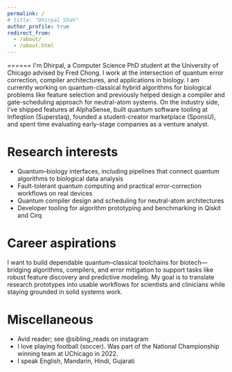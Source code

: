 ```yaml
---
permalink: /
# title: "Dhirpal Shah"
author_profile: true
redirect_from:
  - /about/
  - /about.html
---
```


======
I'm Dhirpal, a Computer Science PhD student at the University of Chicago advised by Fred Chong. I work at the intersection of quantum error correction, compiler architectures, and applications in biology. I am currently working on quantum-classical hybrid algorithms for biological problems like feature selection and previously helped design a compiler and gate-scheduling approach for neutral-atom systems. On the industry side, I’ve shipped features at AlphaSense, built quantum software tooling at Infleqtion (Superstaq), founded a student-creator marketplace (SponsU), and spent time evaluating early-stage companies as a venture analyst.

Research interests
======
- Quantum–biology interfaces, including pipelines that connect quantum algorithms to biological data analysis 
- Fault-tolerant quantum computing and practical error-correction workflows on real devices  
- Quantum compiler design and scheduling for neutral-atom architectures
- Developer tooling for algorithm prototyping and benchmarking in Qiskit and Cirq

Career aspirations
======
I want to build dependable quantum–classical toolchains for biotech—bridging algorithms, compilers, and error mitigation to support tasks like robust feature discovery and predictive modeling. My goal is to translate research prototypes into usable workflows for scientists and clinicians while staying grounded in solid systems work.

Miscellaneous
======
- Avid reader; see @sibling_reads on instagram
- I love playing football (soccer). Was part of the National Championship winning team at UChicago in 2022.
- I speak English, Mandarin, Hindi, Gujarati
